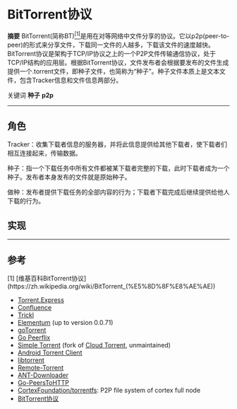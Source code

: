 # BitTorrent协议

**摘要**    BitTorrent(简称BT)[<sup>[1]</sup>](#1)是用在对等网络中文件分享的协议。它以p2p(peer-to-peer)的形式来分享文件，下载同一文件的人越多，下载该文件的速度越快。BitTorrent协议是架构于TCP/IP协议之上的一个P2P文件传输通信协议，处于TCP/IP结构的应用层。根据BitTorrent协议，文件发布者会根据要发布的文件生成提供一个.torrent文件，即种子文件，也简称为“种子”。种子文件本质上是文本文件，包含Tracker信息和文件信息两部分。

关键词    **种子** **p2p**

---



## 角色

Tracker：收集下载者信息的服务器，并将此信息提供给其他下载者，使下载者们相互连接起来，传输数据。

种子：指一个下载任务中所有文件都被某下载者完整的下载，此时下载者成为一个种子。发布者本身发布的文件就是原始种子。

做种：发布者提供下载任务的全部内容的行为；下载者下载完成后继续提供给他人下载的行为。



## 实现





---

## 参考

<div id="1"></div>
[1] [维基百科BitTorrent协议](https://zh.wikipedia.org/wiki/BitTorrent_(%E5%8D%8F%E8%AE%AE))

 * [Torrent.Express](https://torrent.express/)
 * [Confluence](https://github.com/anacrolix/confluence)
 * [Trickl](https://github.com/arranlomas/Trickl)
 * [Elementum](http://elementum.surge.sh/) (up to version 0.0.71)
 * [goTorrent](https://github.com/deranjer/goTorrent)
 * [Go Peerflix](https://github.com/Sioro-Neoku/go-peerflix)
 * [Simple Torrent](https://github.com/boypt/simple-torrent) (fork of [Cloud Torrent](https://github.com/jpillora/cloud-torrent), unmaintained)
 * [Android Torrent Client](https://gitlab.com/axet/android-torrent-client)
 * [libtorrent](https://gitlab.com/axet/libtorrent)
 * [Remote-Torrent](https://github.com/BruceWangNo1/remote-torrent)
 * [ANT-Downloader](https://github.com/anatasluo/ant)
 * [Go-PeersToHTTP](https://github.com/WinPooh32/peerstohttp)
 * [CortexFoundation/torrentfs](https://github.com/CortexFoundation/torrentfs): P2P file system of cortex full node
 * [BitTorrent协议](https://github.com/xipfs/IPFS-Internals/blob/master/ebook/03.5.md)


